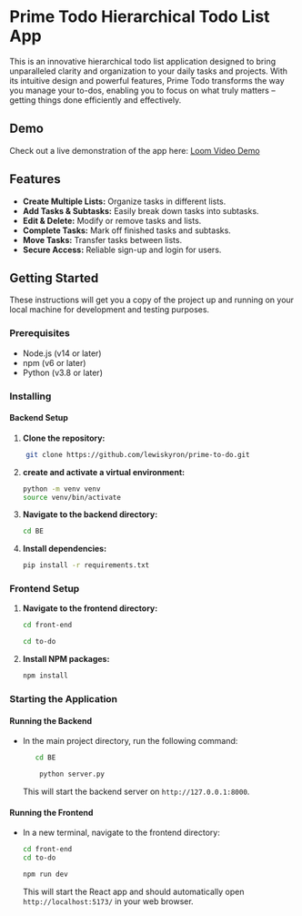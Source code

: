 # Prime Todo  Hierarchical Todo List App

This is an innovative hierarchical todo list application designed to bring unparalleled clarity and organization to your daily tasks and projects. With its intuitive design and powerful features, Prime Todo transforms the way you manage your to-dos, enabling you to focus on what truly matters – getting things done efficiently and effectively.

## Demo

Check out a live demonstration of the app here: [Loom Video Demo](#)

## Features 
- **Create Multiple Lists:** Organize tasks in different lists.
- **Add Tasks & Subtasks:** Easily break down tasks into subtasks.
- **Edit & Delete:** Modify or remove tasks and lists.
- **Complete Tasks:** Mark off finished tasks and subtasks.
- **Move Tasks:** Transfer tasks between lists.
- **Secure Access:** Reliable sign-up and login for users.

## Getting Started

These instructions will get you a copy of the project up and running on your local machine for development and testing purposes.

### Prerequisites
- Node.js (v14 or later)
- npm (v6 or later)
- Python (v3.8 or later)

### Installing
#### Backend Setup
1. **Clone the repository:**
```bash
    git clone https://github.com/lewiskyron/prime-to-do.git
```

2. **create and activate a virtual environment:**
    
    ```bash
    python -m venv venv
    source venv/bin/activate
    ``` 
3. **Navigate to the backend directory:**

    ```bash
    cd BE
    ```
4. **Install dependencies:**

    ```bash
    pip install -r requirements.txt
    ```


### Frontend Setup
1. **Navigate to the frontend directory:**

    ```bash
    cd front-end
    ```
     ```bash
    cd to-do
    ```


2. **Install NPM packages:**

    ```bash
    npm install
    ```

### Starting the Application

#### Running the Backend

- In the main project directory, run the following command:
    ```bash
       cd BE
    ```
    ```bash
        python server.py
    ```

  This will start the backend server on `http://127.0.0.1:8000`.


#### Running the Frontend

- In a new terminal, navigate to the frontend directory:
    ```bash
    cd front-end
    cd to-do
    ```

    ```bash
    npm run dev
    ```

  This will start the React app and should automatically open `http://localhost:5173/` in your web browser.


